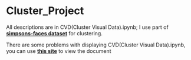 # Cluster_Project
All descriptions are in CVD(Cluster Visual Data).ipynb; I use part of __[simpsons-faces dataset](https://www.kaggle.com/kostastokis/simpsons-faces)__ for clustering.

There are some problems with displaying CVD(Cluster Visual Data).ipynb, you can use __[this site](https://nbviewer.jupyter.org/github/SLotAbr/Cluster_Project/blob/main/CVD%20%28Cluster%20Visual%20Data%29.ipynb)__ to view the document
